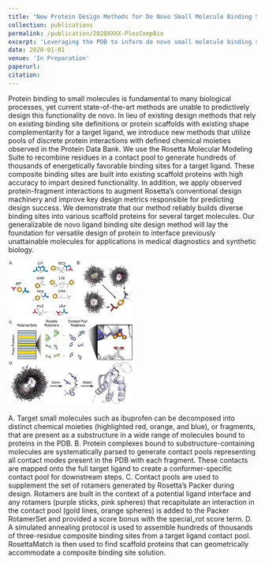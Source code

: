 ```yaml
---
title: "New Protein Design Methods for De Novo Small Molecule Binding Sites"
collection: publications
permalink: /publication/2020XXXX-PlosCompBio
excerpt: 'Leveraging the PDB to inform de novo small molecule binding site design'
date: 2020-01-01
venue: 'In Preparation'
paperurl: 
citation: 
---
```

Protein binding to small molecules is fundamental to many biological processes, yet current state-of-the-art methods are
unable to predictively design this functionality de novo. In lieu of existing design methods that rely on existing 
binding site definitions or protein scaffolds with existing shape complementarity for a target ligand, we introduce 
new methods that utilize pools of discrete protein interactions with defined chemical moieties observed in the Protein
Data Bank. We use the Rosetta Molecular Modeling Suite to recombine residues in a contact pool to generate hundreds of 
thousands of energetically favorable binding sites for a target ligand. These composite binding sites are built into 
existing scaffold proteins with high accuracy to impart desired functionality. In addition, we apply observed 
protein-fragment interactions to augment Rosetta’s conventional design machinery and improve key design metrics 
responsible for predicting design success. We demonstrate that our method reliably builds diverse binding sites into 
various scaffold proteins for several target molecules. Our generalizable de novo ligand binding site design method 
will lay the foundation for versatile design of protein to interface previously unattainable molecules for applications 
in medical diagnostics and synthetic biology.

<img src="images/Figure_1.png" width="50%">

A. Target small molecules such as ibuprofen can be decomposed into distinct chemical moieties (highlighted red, orange, 
and blue), or fragments, that are present as a substructure in a wide range of molecules bound to proteins in the PDB. 
B. Protein complexes bound to substructure-containing molecules are systematically parsed to generate contact pools 
representing all contact modes present in the PDB with each fragment. These contacts are mapped onto the full target 
ligand to create a conformer-specific contact pool for downstream steps. C. Contact pools are used to supplement the 
set of rotamers generated by Rosetta’s Packer during design. Rotamers are built in the context of a potential ligand 
interface and any rotamers (purple sticks, pink spheres) that recapitulate an interaction in the contact pool (gold 
lines, orange spheres) is added to the Packer RotamerSet and provided a score bonus with the special_rot score term. 
D. A simulated annealing protocol is used to assemble hundreds of thousands of three-residue composite binding sites 
from a target ligand contact pool. RosettaMatch is then used to find scaffold proteins that can geometrically 
accommodate a composite binding site solution.